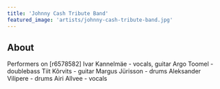 ```yaml
---
title: 'Johnny Cash Tribute Band'
featured_image: 'artists/johnny-cash-tribute-band.jpg'
---
```


## About

Performers on [r6578582]
Ivar Kannelmäe - vocals, guitar
Argo Toomel - doublebass
Tiit Kõrvits - guitar
Margus Jürisson - drums
Aleksander Vilipere - drums
Airi Allvee - vocals
